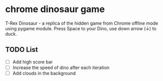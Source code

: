 # chrome dinosaur game
T-Rex Dinosaur - a replica of the hidden game from Chrome offline mode using pygame module. Press Space to  your Dino, use down arrow (↓) to duck.

## TODO List
- [ ] Add high score bar
- [ ] Increase the speed of dino after each iteration
- [ ] Add clouds in the background
